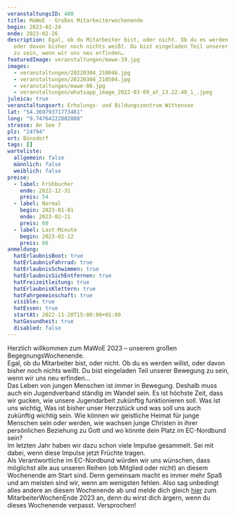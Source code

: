 ```yaml
---
veranstaltungsID: 480
title: MaWoE - Großes Mitarbeiterwochenende
begin: 2023-02-24
ende: 2023-02-26
description: Egal, ob du Mitarbeiter bist, oder nicht. Ob du es werden willst,
  oder davon bisher noch nichts weißt. Du bist eingeladen Teil unserer Bewegung
  zu sein, wenn wir uns neu erfinden…
featuredImage: veranstaltungen/mawe-19.jpg
images:
  - veranstaltungen/20220304_210046.jpg
  - veranstaltungen/20220304_210504.jpg
  - veranstaltungen/mawe-08.jpg
  - veranstaltungen/whatsapp_image_2022-03-09_at_13.22.40_1_.jpeg
juleica: true
veranstaltungsort: Erholungs- und Bildungszentrum Wittensee
lat: "54.36979371773461"
long: "9.74764222802808"
strasse: An See 7
plz: "24794"
ort: Bünsdorf
tags: []
warteliste:
  allgemein: false
  männlich: false
  weiblich: false
preise:
  - label: Frühbucher
    ende: 2022-12-31
    preis: 54
  - label: Normal
    begin: 2023-01-01
    ende: 2023-02-11
    preis: 60
  - label: Last-Minute
    begin: 2023-02-12
    preis: 66
anmeldung:
  hatErlaubnisBoot: true
  hatErlaubnisFahrrad: true
  hatErlaubnisSchwimmen: true
  hatErlaubnisSichEntfernen: true
  hatFreizeitleitung: true
  hatErlaubnisKlettern: true
  hatFahrgemeinschaft: true
  visible: true
  hatEssen: true
  startAt: 2022-11-20T15:00:00+01:00
  hatGesundheit: true
  disabled: false
---
```

Herzlich willkommen zum MaWoE 2023 – unserem großen BegegnungsWochenende.\
Egal, ob du Mitarbeiter bist, oder nicht. Ob du es werden willst, oder davon bisher noch nichts weißt. Du bist eingeladen Teil unserer Bewegung zu sein, wenn wir uns neu erfinden…\
Das Leben von jungen Menschen ist immer in Bewegung. Deshalb muss auch ein Jugendverband ständig im Wandel sein. Es ist höchste Zeit, dass wir gucken, wie unsere Jugendarbeit zukünftig funktionieren soll. Was ist uns wichtig, Was ist bisher unser Herzstück und was soll uns auch zukünftig wichtig sein. Wie können wir geistliche Heimat für junge Menschen sein oder werden, wie wachsen junge Christen in ihrer persönlichen Beziehung zu Gott und wo könnte dein Platz im EC-Nordbund sein?\
Im letzten Jahr haben wir dazu schon viele Impulse gesammelt. Sei mit dabei, wenn diese Impulse jetzt Früchte tragen.\
Als Verantwortliche im EC-Nordbund würden wir uns wünschen, dass möglichst alle aus unseren Reihen (ob Mitglied oder nicht) an diesem Wochenende am Start sind. Denn gemeinsam macht es immer mehr Spaß und am meisten sind wir, wenn am wenigsten fehlen. Also sag unbedingt alles andere an diesem Wochenende ab und melde dich gleich [hier](https://www.ec-nordbund.de/#anmeldung) zum MitarbeiterWochenEnde 2023 an, denn du wirst dich ärgern, wenn du dieses Wochenende verpasst. Versprochen!
